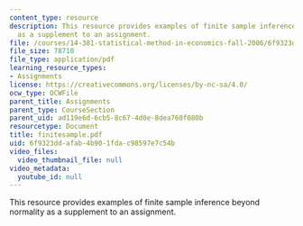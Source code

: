 ```yaml
---
content_type: resource
description: This resource provides examples of finite sample inference beyond normality
  as a supplement to an assignment.
file: /courses/14-381-statistical-method-in-economics-fall-2006/6f9323ddafab4b901fdac98597e7c54b_finitesample.pdf
file_size: 78710
file_type: application/pdf
learning_resource_types:
- Assignments
license: https://creativecommons.org/licenses/by-nc-sa/4.0/
ocw_type: OCWFile
parent_title: Assignments
parent_type: CourseSection
parent_uid: ad119e6d-6cb5-8c67-4d0e-8dea760f080b
resourcetype: Document
title: finitesample.pdf
uid: 6f9323dd-afab-4b90-1fda-c98597e7c54b
video_files:
  video_thumbnail_file: null
video_metadata:
  youtube_id: null
---
```

This resource provides examples of finite sample inference beyond normality as a supplement to an assignment.
